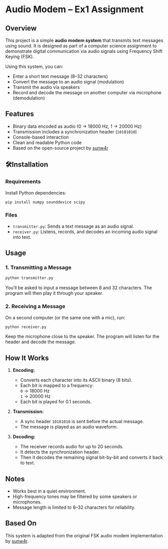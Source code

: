 
# Audio Modem – Ex1 Assignment

## Overview

This project is a simple **audio modem system** that transmits text messages using sound. It is designed as part of a computer science assignment to demonstrate digital communication via audio signals using Frequency Shift Keying (FSK).

Using this system, you can:
- Enter a short text message (8–32 characters)
- Convert the message to an audio signal (modulation)
- Transmit the audio via speakers
- Record and decode the message on another computer via microphone (demodulation)

## Features

- Binary data encoded as audio (0 → 18000 Hz, 1 → 20000 Hz)
- Transmission includes a synchronization header (`10101010`)
- Console-based interaction
- Clean and readable Python code
- Based on the open-source project by [sunw4r](https://github.com/sunw4r/audio_modem)

## 🛠Installation

### Requirements
Install Python dependencies:

```bash
pip install numpy sounddevice scipy
```

### Files
- `transmitter.py`: Sends a text message as an audio signal.
- `receiver.py`: Listens, records, and decodes an incoming audio signal into text.

## Usage

### 1. Transmitting a Message

```bash
python transmitter.py
```

You’ll be asked to input a message between 8 and 32 characters. The program will then play it through your speaker.

### 2. Receiving a Message

On a second computer (or the same one with a mic), run:

```bash
python receiver.py
```

Keep the microphone close to the speaker. The program will listen for the header and decode the message.

## How It Works

1. **Encoding:**
   - Converts each character into its ASCII binary (8 bits).
   - Each bit is mapped to a frequency:  
     `0` → 18000 Hz  
     `1` → 20000 Hz
   - Each bit is played for 0.1 seconds.

2. **Transmission:**
   - A sync header `10101010` is sent before the actual message.
   - The message is played as an audio waveform.

3. **Decoding:**
   - The receiver records audio for up to 20 seconds.
   - It detects the synchronization header.
   - Then it decodes the remaining signal bit-by-bit and converts it back to text.

## Notes

- Works best in a quiet environment.
- High-frequency tones may be filtered by some speakers or microphones.
- Message length is limited to 8–32 characters for reliability.

## Based On

This system is adapted from the original FSK audio modem implementation by [sunw4r](https://github.com/sunw4r/audio_modem).

